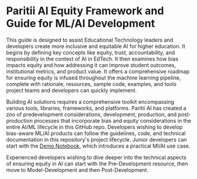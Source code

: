 # Paritii AI Equity Framework and Guide for ML/AI Development
This guide is designed to assist Educational Technology leaders and developers create more inclusive and equitable AI for higher education. It begins by defining key concepts like equity, trust, accountability, and responsibility in the context of AI in EdTech. It then examines how bias impacts equity and how addressing it can improve student outcomes, institutional metrics, and product value. It offers a comprehensive roadmap for ensuring equity is infused throughout the machine learning pipeline, complete with rationale, resources, sample code, examples, and tools project teams and developers can quickly implement.

Building AI solutions requires a comprehensive toolkit encompassing various tools, libraries, frameworks, and platforms. Paritii AI has created a zoo of predevelopment considerations, development, production, and post-production processes that incorporate bias and equity considerations in the entire AI/ML lifecycle in this GitHub repo.
Developers wishing to develop bias-aware ML/AI products can follow the guidelines, code, and technical documentation in this repository's project lifecycle. 
Junior developers can start with the [Demo Notebook](https://github.com/Paritii-LLC/equity-in-ai-guide/blob/main/Model%20Development/Demo%20Notebook.ipynb), which introduces a practical Ml/AI use case. 

Experienced developers wishing to dive deeper into the technical aspects of ensuring equity in AI can start with the Pre-Development resource, then move to Model-Development and then Post-Development.
